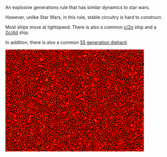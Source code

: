 An explosive generations rule that has similar dynamics to star wars.

However, unlike Star Wars, in this rule, stable circuitry is hard to construct.

Most ships move at lightspeed. There is also a common [c/2o] ship and a [2c/4d] ship.

In addition, there is also a common [55 generation diehard].

![Random Soup](IMG.gif)


[c/2o]: SHIP_2.rle
[2c/4d]: SHIP_3.rle
[55 generation diehard]: DIE_1.rle